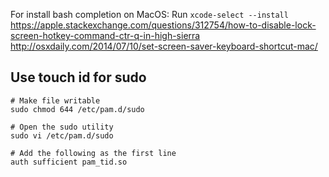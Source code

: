 For install bash completion on MacOS: Run `xcode-select --install`
https://apple.stackexchange.com/questions/312754/how-to-disable-lock-screen-hotkey-command-ctr-q-in-high-sierra
http://osxdaily.com/2014/07/10/set-screen-saver-keyboard-shortcut-mac/

## Use touch id for sudo

```
# Make file writable
sudo chmod 644 /etc/pam.d/sudo

# Open the sudo utility
sudo vi /etc/pam.d/sudo

# Add the following as the first line
auth sufficient pam_tid.so
```
